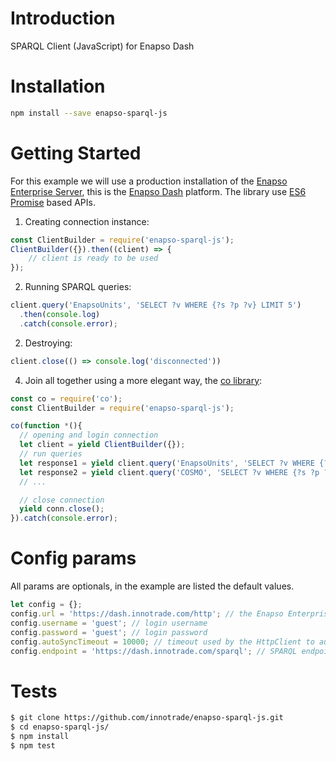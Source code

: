 
# Introduction
SPARQL Client (JavaScript) for Enapso Dash
  
# Installation
  ```bash
  npm install --save enapso-sparql-js
  ```

# Getting Started
For this example we will use a production installation of the [Enapso Enterprise Server](https://www.innotrade.com/products/enapso-enterprise-server), this is the [Enapso Dash](https://dash.innotrade.com) platform.
The library use [ES6 Promise](https://developers.google.com/web/fundamentals/getting-started/primers/promises) based APIs.

1. Creating connection instance:
  ```js
  const ClientBuilder = require('enapso-sparql-js');
  ClientBuilder({}).then((client) => {
      // client is ready to be used
  });
  ```

2. Running SPARQL queries:
  ```js
  client.query('EnapsoUnits', 'SELECT ?v WHERE {?s ?p ?v} LIMIT 5')
    .then(console.log)
    .catch(console.error);
  ```

2. Destroying:
  ```js
  client.close(() => console.log('disconnected'))
  ```

4. Join all together using a more elegant way, the [co library](https://www.npmjs.com/package/co):
  ```js
  const co = require('co');
  const ClientBuilder = require('enapso-sparql-js');

  co(function *(){
    // opening and login connection
    let client = yield ClientBuilder({});
    // run queries
    let response1 = yield client.query('EnapsoUnits', 'SELECT ?v WHERE {?s ?p ?v} LIMIT 5');
    let response2 = yield client.query('COSMO', 'SELECT ?v WHERE {?s ?p ?v} LIMIT 5');
    // ...

    // close connection
    yield conn.close();
  }).catch(console.error);
  ```

# Config params
All params are optionals, in the example are listed the default values.

```js
let config = {};
config.url = 'https://dash.innotrade.com/http'; // the Enapso Enterprise Server connection URL
config.username = 'guest'; // login username
config.password = 'guest'; // login password
config.autoSyncTimeout = 10000; // timeout used by the HttpClient to automatically pull messages from the server. Min value: 400ms
config.endpoint = 'https://dash.innotrade.com/sparql'; // SPARQL endpoint suffix 
```

# Tests
```bash
$ git clone https://github.com/innotrade/enapso-sparql-js.git
$ cd enapso-sparql-js/
$ npm install
$ npm test
```